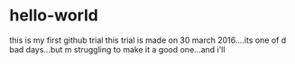 # hello-world
this is my first github trial
this trial is made on 30 march 2016....its one of d bad days...but m struggling to make it a good one...and i'll
